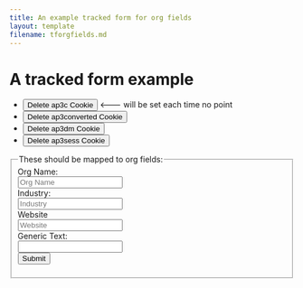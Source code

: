 ```yaml
---
title: An example tracked form for org fields
layout: template
filename: tforgfields.md
--- 
```

<!-- Autopilot robert capture code -->
<script>
	window.ap3c = window.ap3c || {};
	var ap3c = window.ap3c;
	ap3c.cmd = ap3c.cmd || [];
	ap3c.cmd.push(function() {
		ap3c.init('YdOVzkqoVlq0G5Pscm9iZXJ0', 'https://capture-api-master.stgautopilotapp.com/');
		ap3c.track({v: 0});
	});
	var s, t; s = document.createElement('script'); s.type = 'text/javascript'; s.src = "https://static.ap3stg.com/capture/master/capture.js";
	t = document.getElementsByTagName('script')[0]; t.parentNode.insertBefore(s, t);
</script>

<script>
let delete_cookie = function(name) {
    document.cookie = name +'=; Path=/; Expires=Thu, 01 Jan 1970 00:00:01 GMT;';
	console.log("Deleted ", name, "cookie");
};
</script>

# A tracked form example

* <button onclick="delete_cookie('ap3c')">Delete ap3c Cookie</button> <--- will be set each time no point
* <button onclick="delete_cookie('ap3converted')">Delete ap3converted Cookie</button>
* <button onclick="delete_cookie('ap3dm')">Delete ap3dm Cookie</button>
* <button onclick="delete_cookie('ap3sess')">Delete ap3sess Cookie</button>




<fieldset>
    <legend>These should be mapped to org fields:</legend>
<form id="orgform" action="">
  <label for="orgname">Org Name:</label><br>
  <input type="text" id="orgname" name="Org name" placeholder="Org Name"/><br>
  <label for="industry">Industry:</label><br>
  <input type="text" id="industry" name="Industry" placeholder="Industry"/><br>
  <label for="website">Website</label><br>
  <input type="email" id="website" name="Website" placeholder="Website"/><br>
  <label for="text">Generic Text:</label><br>
  <input type="text" id="text" name="Generic Text"/><br>
   <input id="submitorgform" type="submit" value="Submit"/>
</form> 

</fieldset>


